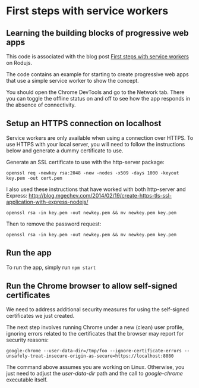 # First steps with service workers

## Learning the building blocks of progressive web apps

This code is associated with the blog post [First steps with service workers](https://rodujs.wordpress.com/2017/11/04/first-steps-with-service-workers) on Rodujs.

The code contains an example for starting to create progressive web apps that use a simple service worker to show the concept.

You should open the Chrome DevTools and go to the Network tab. There you can toggle the offline status on and off to see how the app responds in the absence of connectivity.

## Setup an HTTPS connection on localhost

Service workers are only available when using a connection over HTTPS. To use HTTPS with your local server, you will need to follow the instructions below and generate a dummy certificate to use.

Generate an SSL certificate to use with the http-server package:

`openssl req -newkey rsa:2048 -new -nodes -x509 -days 1000 -keyout key.pem -out cert.pem`

I also used these instructions that have worked with both http-server and Express: http://blog.mgechev.com/2014/02/19/create-https-tls-ssl-application-with-express-nodejs/

`openssl rsa -in key.pem -out newkey.pem && mv newkey.pem key.pem`

Then to remove the password request:

`openssl rsa -in key.pem -out newkey.pem && mv newkey.pem key.pem`

## Run the app

To run the app, simply run `npm start`

## Run the Chrome browser to allow self-signed certificates

We need to address additional security measures for using the self-signed certificates we just created.

The next step involves running Chrome under a new (clean) user profile, ignoring errors related to the certificates that the browser may report for security reasons:

`google-chrome --user-data-dir=/tmp/foo --ignore-certificate-errors --unsafely-treat-insecure-origin-as-secure=https://localhost:8080`

The command above assumes you are working on Linux. Otherwise, you just need to adjust the *user-data-dir* path and the call to *google-chrome* executable itself.
